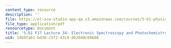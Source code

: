 ```yaml
---
content_type: resource
description: ''
file: https://ol-ocw-studio-app-qa.s3.amazonaws.com/courses/5-61-physical-chemistry-fall-2017/14b9fa61bd38c5f243c9db2048c60680_MIT5_61F17_lec34.pdf
file_type: application/pdf
resourcetype: Document
title: '5.61 F17 Lecture 34: Electronic Spectroscopy and Photochemistry'
uid: 14b9fa61-bd38-c5f2-43c9-db2048c60680
---
```

